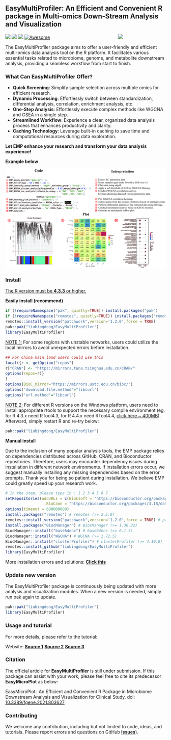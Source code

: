 

## EasyMultiProfiler: An Efficient and Convenient R package in Multi-omics Down-Stream Analysis and Visualization
<a href="man/figures/logo.png"><img src="man/figures/logo.png" width=150 align="right" ></a>
![](https://img.shields.io/badge/R%20language->=4.3.3-brightgreen.svg)
![](https://img.shields.io/badge/Mac%20OSX%20&%20Windows-Available-brightgreen.svg)
![](https://img.shields.io/badge/Release%20version-1.0-brightgreen.svg)
[![Awesome](https://cdn.rawgit.com/sindresorhus/awesome/d7305f38d29fed78fa85652e3a63e154dd8e8829/media/badge.svg)](https://github.com/liubingdong/EasyMultiProfier)

The EasyMultiProfiler package aims to offer a user-friendly and efficient multi-omics data analysis tool on the R platform. It facilitates various essential tasks related to microbiome, genome, and metabolite downstream analysis, providing a seamless workflow from start to finish.

### What Can EasyMultiProfiler Offer?

- **Quick Screening**: Simplify sample selection across multiple omics for efficient research.
- **Dynamic Processing**: Effortlessly switch between standardization, differential analysis, correlation, enrichment analysis, etc.
- **One-Step Analysis**: Effortlessly execute complex methods like WGCNA and GSEA in a single step.
- **Streamlined Workflow**: Experience a clear, organized data analysis process that enhances productivity and clarity.
- **Caching Technology**: Leverage built-in caching to save time and computational resources during data exploration.

**Let EMP enhance your research and transform your data analysis experience!**

**Example below**

![example-1](tutorial_related/tutorial_figs/example-1.jpg)

### Install

<u>The R version must be **4.3.3** or higher.</u>

**Easily install (recommend)**

```R
if (!requireNamespace("pak", quietly=TRUE)) install.packages("pak")
if (!requireNamespace("remotes", quietly=TRUE)) install.packages("remotes")
remotes::install_version("patchwork",version='1.2.0',force = TRUE)
pak::pak("liubingdong/EasyMultiProfiler")
library(EasyMultiProfiler)
```
<u>NOTE 1:</u>  For some regions with unstable networks, users could utilize the local mirrors to avoid unexpected errors before installation.

```R
## For china main land users could use this
local({r <- getOption("repos")
r["CRAN"] <- "https://mirrors.tuna.tsinghua.edu.cn/CRAN/"
options(repos=r)}
)
options(BioC_mirror="https://mirrors.ustc.edu.cn/bioc/")
options("download.file.method"="libcurl")
options("url.method"="libcurl")
```

<u>NOTE 2:</u>  For different R versions on the Windows platform, users need to install appropriate rtools to support the necessary compile environment (eg. for R 4.3.x need RTool4.3, for R 4.4.x need RTool4.4, [click here ~ 400MB](https://mirrors.tuna.tsinghua.edu.cn/CRAN/)). Afterward, simply restart R and re-try below:

```R
pak::pak("liubingdong/EasyMultiProfiler")
```

**Manual install** 

Due to the inclusion of many popular analysis tools, the EMP package relies on dependencies distributed across GitHub, CRAN, and Bioconductor repositories. Therefore, users may encounter dependency issues during installation in different network environments. If installation errors occur, we suggest manually installing any missing dependencies based on the error prompts. Thank you for being so patient during installation. We believe EMP could greatly speed up your research work.

```R
# In the step, please type in : 1 2 3 4 5 6 7 
setRepositories(addURLs = c(BioCsoft = "https://bioconductor.org/packages/3.18/bioc",
                  BioCann = "https://bioconductor.org/packages/3.18/data/annotation"))  
options(timeout = 600000000) 
install.packages("remotes") # remotes (>= 2.5.0)
remotes::install_version("patchwork",version='1.2.0',force = TRUE) # patchwork (1.2.0)
install.packages("BiocManager") # BiocManager (>= 1.30.22)
BiocManager::install("base64enc") # base64enc (>= 0.1.3)
BiocManager::install("WGCNA") # WGCNA (>= 1.72.5)
BiocManager::install("clusterProfiler") # clusterProfiler (>= 4.10.0)
remotes::install_github("liubingdong/EasyMultiProfiler")
library(EasyMultiProfiler)
```

More installation errors and solutions: [**Click this**](https://github.com/liubingdong/EasyMultiProfiler/blob/main/tutorial_related/Installation.md)

### Update new version
The EasyMultiProfiler package is continuously being updated with more analysis and visualization modules. When a new version is needed, simply run pak again to update.
```R
pak::pak("liubingdong/EasyMultiProfiler")
library(EasyMultiProfiler)
```

### Usage and tutorial
For more details, please refer to the tutorial:

Website: [**Source 1**](https://main--gorgeous-smakager-db1548.netlify.app/)  [**Source 2**](https://liubingdong.github.io/EasyMultiProfiler_tutorial/) [**Source 3**](http://easymultiprofiler.xielab.net) 

### Citation
The official article for **EasyMultiProfiler** is still under submission. If this package can assist with your work, please feel free to cite its predecessor **EasyMicroPlot**  as below:

EasyMicroPlot : An Efficient and Convenient R Package in Microbiome Downstream Analysis and Visualization for Clinical Study. doi: [10.3389/fgene.2021.803627](https://www.frontiersin.org/articles/10.3389/fgene.2021.803627/full)

### Contributing
We welcome any contribution, including but not limited to code, ideas, and tutorials. Please report errors and questions on GitHub [**Issues**](https://github.com/liubingdong/EasyMultiProfiler/issues)). 

